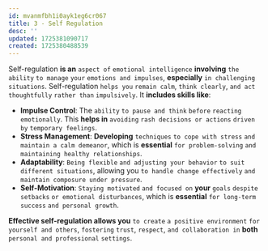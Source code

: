 ```yaml
---
id: mvanmfbh1i0ayk1eg6cr067
title: 3 - Self Regulation
desc: ''
updated: 1725381090717
created: 1725380488539
---
```


Self-regulation **is an** `aspect of` `emotional intelligence` **involving** `the ability` `to manage` `your` `emotions and impulses`, **especially** `in challenging situations`. Self-regulation `helps you` `remain calm`, `think clearly`, `and act thoughtfully` `rather than` `impulsively`. It **includes skills like**:

- **Impulse Control**: The `ability` `to pause and think` `before` `reacting emotionally`. This **helps in** `avoiding` `rash decisions or actions` `driven by` `temporary feelings`.
- **Stress Management**: **Developing** `techniques` `to cope with stress` `and maintain a calm demeanor`, which is **essential** `for problem-solving` `and maintaining healthy relationships`.
- **Adaptability**: `Being flexible` `and adjusting your behavior` `to suit` `different situations`, allowing you `to handle change effectively` `and maintain composure under pressure`.
- **Self-Motivation**: `Staying motivated` `and focused on` **your** `goals` `despite setbacks` `or emotional disturbances`, which is **essential** `for long-term success` `and personal growth`.

**Effective self-regulation allows you** `to create` `a positive environment` `for yourself and others`, `fostering` `trust`, `respect`, `and collaboration in` **both** `personal and professional` `settings`.